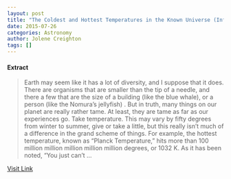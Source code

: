 ```yaml
---
layout: post
title: "The Coldest and Hottest Temperatures in the Known Universe (Infographic)"
date: 2015-07-26
categories: Astronomy
author: Jolene Creighton
tags: []
---
```





#### Extract
>Earth may seem like it has a lot of diversity, and I suppose that it does. There are organisms that are smaller than the tip of a needle, and there a few that are the size of a building (like the blue whale), or a person (like the Nomura’s jellyfish) . But in truth, many things on our planet are really rather tame. At least, they are tame as far as our experiences go. Take temperature. This may vary by fifty degrees from winter to summer, give or take a little, but this really isn&#8217;t much of a difference in the grand scheme of things.
For example, the hottest temperature, known as &#8220;Planck Temperature,&#8221; hits more than 100 million million million million million degrees, or 1032 K. As it has been noted, &#8220;You just can’t ...



[Visit Link](http://www.fromquarkstoquasars.com/coldest-hottest-temperatures-known-universe-infographic/)


